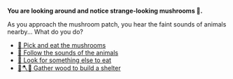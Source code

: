 **You are looking around and notice strange-looking mushrooms 🍄.**

As you approach the mushroom patch, you hear the faint sounds of animals nearby...
What do you do?

- [🍄 Pick and eat the mushrooms](7-1.md) 
- [🦻 Follow the sounds of the animals](7-2.md) 
- [🥣 Look for something else to eat](7-3.md) 
- [🌳🪓⛺ Gather wood to build a shelter](../2/2.md)
